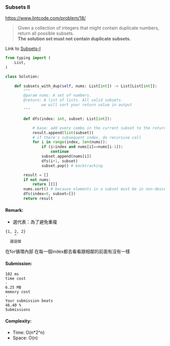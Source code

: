 ### Subsets II
https://www.lintcode.com/problem/18/
> Given a collection of integers that might contain duplicate numbers, return all possible subsets.\
> **The solution set must not contain duplicate subsets.**

Link to [Subsets-I](https://github.com/chkao831/Algo_learning_notes/blob/main/BFS/LintCode_17_Subsets.md)

```python
from typing import (
    List,
)

class Solution:
    
    def subsets_with_dup(self, nums: List[int]) -> List[List[int]]:
        """
        @param nums: A set of numbers.
        @return: A list of lists. All valid subsets.
                we will sort your return value in output
        """

        def dfs(index: int, subset: List[int]):

            # base: add every combo in the current subset to the returning result
            result.append(list(subset))
            # if there's subsequent index, do recursive call
            for i in range(index, len(nums)):
                if (i>index and nums[i]==nums[i-1]):
                    continue
                subset.append(nums[i])
                dfs(i+1, subset)
                subset.pop() # backtracking

        result = []
        if not nums:
            return [[]]
        nums.sort() # because elements in a subset must be in non-descending order
        dfs(index=0, subset=[])
        return result

```
#### Remark:
- 選代表：為了避免重複
```
{1, 2, 2} 
    ^
  選這個
```
在for循環內部 在每一個index都去看看跟相鄰的前面有沒有一樣
#### Submission:
```
102 ms
time cost
·
6.25 MB
memory cost
·
Your submission beats
46.40 %
Submissions
```
#### Complexity:
- Time: O(n*2^n)
- Space: O(n)
